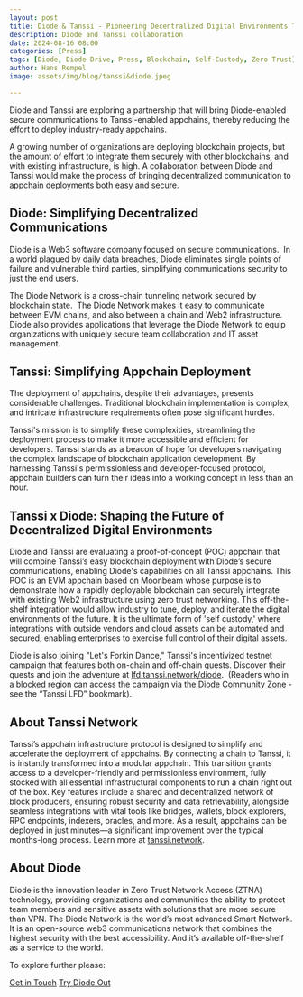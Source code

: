 ```yaml
---
layout: post
title: Diode & Tanssi - Pioneering Decentralized Digital Environments Through Appchain Deployment
description: Diode and Tanssi collaboration 
date: 2024-08-16 08:00
categories: [Press]
tags: [Diode, Diode Drive, Press, Blockchain, Self-Custody, Zero Trust]
author: Hans Rempel
image: assets/img/blog/tanssi&diode.jpeg

---
```


Diode and Tanssi are exploring a partnership that will bring Diode-enabled secure communications to Tanssi-enabled appchains, thereby reducing the effort to deploy industry-ready appchains. 

A growing number of organizations are deploying blockchain projects, but the amount of effort to integrate them securely with other blockchains, and with existing infrastructure, is high. A collaboration between Diode and Tanssi would make the process of bringing decentralized communication to appchain deployments both easy and secure. 

## Diode: Simplifying Decentralized Communications

Diode is a Web3 software company focused on secure communications.  In a world plagued by daily data breaches, Diode eliminates single points of failure and vulnerable third parties, simplifying communications security to just the end users.

The Diode Network is a cross-chain tunneling network secured by blockchain state.  The Diode Network makes it easy to communicate between EVM chains, and also between a chain and Web2 infrastructure.  Diode also provides applications that leverage the Diode Network to equip organizations with uniquely secure team collaboration and IT asset management.  

## Tanssi: Simplifying Appchain Deployment

The deployment of appchains, despite their advantages, presents considerable challenges. Traditional blockchain implementation is complex, and intricate infrastructure requirements often pose significant hurdles.   

Tanssi's mission is to simplify these complexities, streamlining the deployment process to make it more accessible and efficient for developers. Tanssi stands as a beacon of hope for developers navigating the complex landscape of blockchain application development. By harnessing Tanssi's permissionless and developer-focused protocol, appchain builders can turn their ideas into a working concept in less than an hour.

## Tanssi x Diode: Shaping the Future of Decentralized Digital Environments

Diode and Tanssi are evaluating a proof-of-concept (POC) appchain that will combine Tanssi’s easy blockchain deployment with Diode’s secure communications, enabling Diode's capabilities on all Tanssi appchains. This POC is an EVM appchain based on Moonbeam whose purpose is to demonstrate how a rapidly deployable blockchain can securely integrate with existing Web2 infrastructure using zero trust networking. This off-the-shelf integration would allow industry to tune, deploy, and iterate the digital environments of the future. It is the ultimate form of 'self custody,' where integrations with outside vendors and cloud assets can be automated and secured, enabling enterprises to exercise full control of their digital assets.

Diode is also joining "Let's Forkin Dance," Tanssi's incentivized testnet campaign that features both on-chain and off-chain quests. Discover their quests and join the adventure at [lfd.tanssi.network/diode](https://lfd.tanssi.network/diode).  (Readers who in a blocked region can access the campaign via the [Diode Community Zone](https://diode.io/joinzone/#tB0kOiAdLwJs7CGXhZXtWy4VlVWhqb094hgKktTOCkJFF-8VMA91SoferyZv) - see the “Tanssi LFD” bookmark).

## About Tanssi Network

Tanssi’s appchain infrastructure protocol is designed to simplify and accelerate the deployment of appchains. By connecting a chain to Tanssi, it is instantly transformed into a modular appchain. This transition grants access to a developer-friendly and permissionless environment, fully stocked with all essential infrastructural components to run a chain right out of the box. Key features include a shared and decentralized network of block producers, ensuring robust security and data retrievability, alongside seamless integrations with vital tools like bridges, wallets, block explorers, RPC endpoints, indexers, oracles, and more. As a result, appchains can be deployed in just minutes—a significant improvement over the typical months-long process. Learn more at [tanssi.network](https://www.tanssi.network/).

## About Diode

Diode is the innovation leader in Zero Trust Network Access (ZTNA) technology, providing organizations and communities the ability to protect team members and sensitive assets with solutions that are more secure than VPN. The Diode Network is the world’s most advanced Smart Network. It is an open-source web3 communications network that combines the highest security with the best accessibility. And it’s available off-the-shelf as a service to the world.


To explore further please:
<div class="story__buttons">
  <a href="{{"https://contactdiode.paperform.co"}}" class="btn" target="">Get in Touch</a>
  <a href="#download-app" class="btn popup-open" target="">Try Diode Out</a>
</div>
